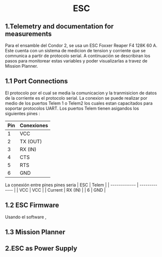 

<div align="center">
<h1> ESC
</div>


## 1.Telemetry and documentation for measurements

Para el ensamble del Condor 2, se usa un ESC Foxxer Reaper F4 128K 60 A. Este cuenta con un sistema de medicion de tension y corriente que se comnunica a partir de protocolo serial. A continuación se describiran los pasos para monitorear estas variables y poder visualizarlas a travez de Mission Planner.


## 1.1 Port Connections 

El protocolo por el cual se media la comunicacion y la tranmisicion de datos de la corriente es el protocolo serial. La conexion se puede realizar por medio de los puertos Telem 1 o Telem2 los cuales estan capacitados para soportar protocolos UART. Los puertos Telem tienen asigandos los siguientes pines :

<div align="center">
 
| Pin  | Conexiones |
| ------------- | ------------- |
| 1 | VCC  |
| 2 | TX (OUT)  |
| 3 | RX (IN)  |
| 4 | CTS  |
| 5 | RTS  |
| 6 | GND  |

</div>


La conexión entre pines pines seria
| ESC  | Telem |
| ------------- | ------------- |
| VCC | VCC  |
| Current | RX (IN)  |
| 6 | GND  |



## 1.2 ESC Firmware

Usando el software , 

## 1.3 Mission Planner






## 2.ESC as Power Supply
 
